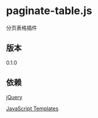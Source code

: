 # paginate-table.js
分页表格插件

## 版本 
0.1.0

## 依赖
[jQuery](http://jquery.com/download/)

[JavaScript Templates](https://blueimp.github.io/JavaScript-Templates/)
